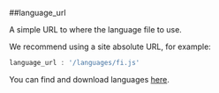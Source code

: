 ##language_url

A simple URL to where the language file to use.

We recommend using a site absolute URL, for example:

```js
language_url : '/languages/fi.js'
```

You can find and download languages [here](http://www.tinymce.com/i18n/).
